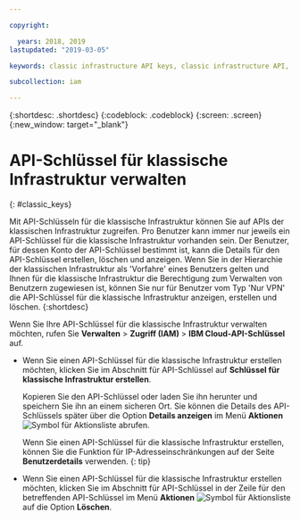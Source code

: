 ```yaml
---

copyright:

  years: 2018, 2019
lastupdated: "2019-03-05"

keywords: classic infrastructure API keys, classic infrastructure API, SoftLayer API key

subcollection: iam

---
```


{:shortdesc: .shortdesc}
{:codeblock: .codeblock}
{:screen: .screen}
{:new_window: target="_blank"}

# API-Schlüssel für klassische Infrastruktur verwalten
{: #classic_keys}

Mit API-Schlüsseln für die klassische Infrastruktur können Sie auf APIs der klassischen Infrastruktur zugreifen. Pro Benutzer kann immer nur jeweils ein API-Schlüssel für die klassische Infrastruktur vorhanden sein. Der Benutzer, für dessen Konto der API-Schlüssel bestimmt ist, kann die Details für den API-Schlüssel erstellen, löschen und anzeigen. Wenn Sie in der Hierarchie der klassischen Infrastruktur als 'Vorfahre' eines Benutzers gelten und Ihnen für die klassische Infrastruktur die Berechtigung zum Verwalten von Benutzern zugewiesen ist, können Sie nur für Benutzer vom Typ 'Nur VPN' die API-Schlüssel für die klassische Infrastruktur anzeigen, erstellen und löschen.
{:shortdesc}

Wenn Sie Ihre API-Schlüssel für die klassische Infrastruktur verwalten möchten, rufen Sie **Verwalten** > **Zugriff (IAM)** > **IBM Cloud-API-Schlüssel** auf.

  * Wenn Sie einen API-Schlüssel für die klassische Infrastruktur erstellen möchten, klicken Sie im Abschnitt für API-Schlüssel auf **Schlüssel für klassische Infrastruktur erstellen**. 

     Kopieren Sie den API-Schlüssel oder laden Sie ihn herunter und speichern Sie ihn an einem sicheren Ort. Sie können die Details des API-Schlüssels später über die Option **Details anzeigen** im Menü **Aktionen** ![Symbol für Aktionsliste](../icons/action-menu-icon.svg) abrufen.

     Wenn Sie einen API-Schlüssel für die klassische Infrastruktur erstellen, können Sie die Funktion für IP-Adresseinschränkungen auf der Seite **Benutzerdetails** verwenden.
     {: tip}

  * Wenn Sie einen API-Schlüssel für die klassische Infrastruktur erstellen möchten, klicken Sie im Abschnitt für API-Schlüssel in der Zeile für den betreffenden API-Schlüssel im Menü **Aktionen** ![Symbol für Aktionsliste](../icons/action-menu-icon.svg) auf die Option **Löschen**.
